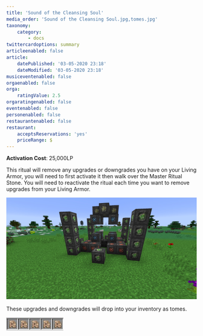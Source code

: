 ```yaml
---
title: 'Sound of the Cleansing Soul'
media_order: 'Sound of the Cleansing Soul.jpg,tomes.jpg'
taxonomy:
    category:
        - docs
twittercardoptions: summary
articleenabled: false
article:
    datePublished: '03-05-2020 23:18'
    dateModified: '03-05-2020 23:18'
musiceventenabled: false
orgaenabled: false
orga:
    ratingValue: 2.5
orgaratingenabled: false
eventenabled: false
personenabled: false
restaurantenabled: false
restaurant:
    acceptsReservations: 'yes'
    priceRange: $
---
```


**Activation Cost**: 25,000LP  

This ritual will remove any upgrades or downgrades you have on your Living Armor, you will need to first activate it then walk over the Master Ritual Stone. You will need to reactivate the ritual each time you want to remove upgrades from your Living Armor.

![](Sound%20of%20the%20Cleansing%20Soul.jpg)

These upgrades and downgrades will drop into your inventory as tomes.

![](tomes.jpg)